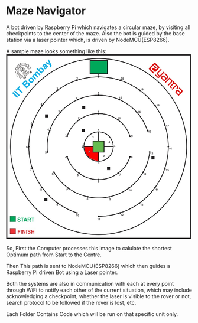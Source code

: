 # Maze Navigator

A bot driven by Raspberry Pi which navigates a circular maze, by visiting all checkpoints to the center of the maze. Also the bot is guided by the base station via a laser pointer which, is driven by NodeMCU(ESP8266).

A sample maze looks something like this:<br/>
<img src="images/MAP.jpg" alt="Maze" width="500" height="500">


So, First the Computer processes this image to calulate the shortest Optimum path from Start to the Centre.

Then This path is sent to NodeMCU(ESP8266) which then guides a Raspberry Pi driven Bot using a Laser pointer.

Both the systems are also in communication with each at every point through WiFi to notify each other of the current situation, which may include acknowledging a checkpoint, whether the laser is visible to the rover or not, search protocol to be followed if the rover is lost, etc.

Each Folder Contains Code which will be run on that specific unit only.
